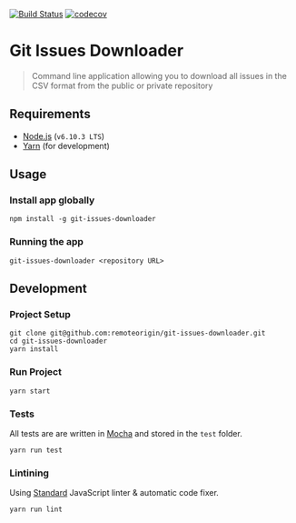 [![Build Status](https://travis-ci.org/remoteorigin/git-issues-downloader.svg?branch=master)](https://travis-ci.org/remoteorigin/git-issues-downloader)
[![codecov](https://codecov.io/gh/remoteorigin/git-issues-downloader/branch/master/graph/badge.svg)](https://codecov.io/gh/remoteorigin/git-issues-downloader)

# Git Issues Downloader

> Command line application allowing you to download all issues in the CSV format from the public or private repository

## Requirements

- [Node.js](https://nodejs.org) (`v6.10.3 LTS`)
- [Yarn](https://yarnpkg.com) (for development)

## Usage

### Install app globally

    npm install -g git-issues-downloader

### Running the app

    git-issues-downloader <repository URL>

## Development

### Project Setup

    git clone git@github.com:remoteorigin/git-issues-downloader.git
    cd git-issues-downloader
    yarn install

### Run Project

    yarn start

### Tests

All tests are are written in [Mocha](https://mochajs.org/) and stored in the `test` folder.

    yarn run test

### Lintining

Using [Standard](https://github.com/feross/standard) JavaScript linter & automatic code fixer.

    yarn run lint